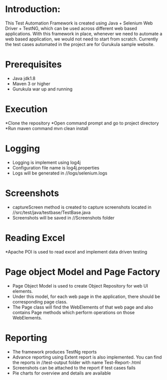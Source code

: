 # Introduction:
This Test Automation Framework is created using Java + Selenium Web Driver + TestNG, which can be used across different web based applications. With this framework in place, whenever we need to automate a web based application, we would not need to start from scratch. Currently the test cases automated in the project are for Gurukula sample website.

# Prerequisites
* Java jdk1.8
* Maven 3 or higher
* Gurukula war up and running

# Execution
*Clone the repository
*Open command prompt and go to project directory
*Run maven command mvn clean install

# Logging
* Logging is implement using log4j
* Configuration file name is log4j.properties
* Logs will be generated in //logs/selenium.logs

# Screenshots
* captureScreen method is created to capture screenshots located in //src/test/java/testbase/TestBase.java
* Screenshots will be saved in //Screenshots folder

# Reading Excel
*Apache POI is used to read excel and implement data driven testing

# Page object Model and Page Factory
* Page Object Model is used to create Object Repository for web UI elements. 
* Under this model, for each web page in the application, there should be corresponding page class. 
* The Page class will find the WebElements of that web page and also contains Page methods which perform operations on those WebElements.

# Reporting
* The framework produces TestNg reports
* Advance reporting using Extent report is also implemented. You can find the reports in //test-output folder with name Test-Report-<date-time>.html
* Screenshots can be attached to the report if test cases fails
* Pie charts for overview and details are available




